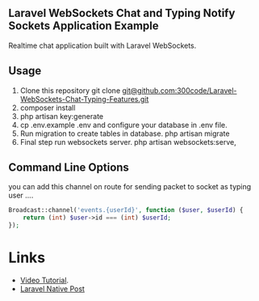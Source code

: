 ## Laravel WebSockets Chat and Typing Notify Sockets Application Example

Realtime chat application built with Laravel WebSockets. 

## Usage

1. Clone this repository git clone [git@github.com:300code/Laravel-WebSockets-Chat-Typing-Features.git](https://github.com/300code/Laravel-WebSockets-Chat-Typing-Features.git)
2. composer install
3. php artisan key:generate
4. cp .env.example .env and configure your database in .env file.
5. Run migration to create tables in database. php artisan migrate
6. Final step run websockets server. php artisan websockets:serve,



## Command Line Options
  you can add this channel on route for sending packet to socket as typing user ....
  
```php
Broadcast::channel('events.{userId}', function ($user, $userId) {
    return (int) $user->id === (int) $userId;
});
```

# Links
- [Video Tutorial](https://github.com/300code).
- [Laravel Native Post](https://laravel.com/docs/11.x/broadcasting)

